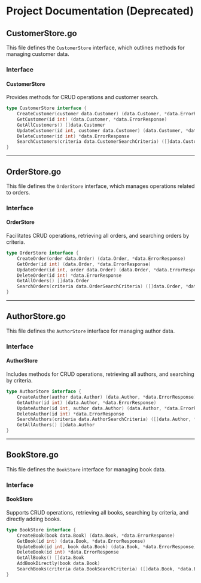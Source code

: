 # Project Documentation (Deprecated)

## CustomerStore.go

This file defines the `CustomerStore` interface, which outlines methods for managing customer data.

### Interface

#### CustomerStore
Provides methods for CRUD operations and customer search.
```go
type CustomerStore interface {
    CreateCustomer(customer data.Customer) (data.Customer, *data.ErrorResponse)
    GetCustomer(id int) (data.Customer, *data.ErrorResponse)
    GetAllCustomers() []data.Customer
    UpdateCustomer(id int, customer data.Customer) (data.Customer, *data.ErrorResponse)
    DeleteCustomer(id int) *data.ErrorResponse
    SearchCustomers(criteria data.CustomerSearchCriteria) ([]data.Customer, *data.ErrorResponse)
}
```

---

## OrderStore.go

This file defines the `OrderStore` interface, which manages operations related to orders.

### Interface

#### OrderStore
Facilitates CRUD operations, retrieving all orders, and searching orders by criteria.
```go
type OrderStore interface {
    CreateOrder(order data.Order) (data.Order, *data.ErrorResponse)
    GetOrder(id int) (data.Order, *data.ErrorResponse)
    UpdateOrder(id int, order data.Order) (data.Order, *data.ErrorResponse)
    DeleteOrder(id int) *data.ErrorResponse
    GetAllOrders() []data.Order
    SearchOrders(criteria data.OrderSearchCriteria) ([]data.Order, *data.ErrorResponse)
}
```

---

## AuthorStore.go

This file defines the `AuthorStore` interface for managing author data.

### Interface

#### AuthorStore
Includes methods for CRUD operations, retrieving all authors, and searching by criteria.
```go
type AuthorStore interface {
    CreateAuthor(author data.Author) (data.Author, *data.ErrorResponse)
    GetAuthor(id int) (data.Author, *data.ErrorResponse)
    UpdateAuthor(id int, author data.Author) (data.Author, *data.ErrorResponse)
    DeleteAuthor(id int) *data.ErrorResponse
    SearchAuthors(criteria data.AuthorSearchCriteria) ([]data.Author, *data.ErrorResponse)
    GetAllAuthors() []data.Author
}
```

---

## BookStore.go

This file defines the `BookStore` interface for managing book data.

### Interface

#### BookStore
Supports CRUD operations, retrieving all books, searching by criteria, and directly adding books.
```go
type BookStore interface {
    CreateBook(book data.Book) (data.Book, *data.ErrorResponse)
    GetBook(id int) (data.Book, *data.ErrorResponse)
    UpdateBook(id int, book data.Book) (data.Book, *data.ErrorResponse)
    DeleteBook(id int) *data.ErrorResponse
    GetAllBooks() []data.Book
    AddBookDirectly(book data.Book)
    SearchBooks(criteria data.BookSearchCriteria) ([]data.Book, *data.ErrorResponse)
}
```
